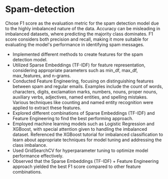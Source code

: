# Spam-detection

Chose F1 score as the evaluation metric for the spam detection model due to the highly imbalanced nature of the data. Accuracy can be misleading in imbalanced datasets, where predicting the majority class dominates. F1 score considers both precision and recall, making it more suitable for evaluating the model's performance in identifying spam messages.

- Implemented different methods to create features for the spam detection model.
- Utilized Sparse Embeddings (TF-IDF) for feature representation, considering appropriate parameters such as min_df, max_df, max_features, and n-grams.
- Conducted Feature Engineering, focusing on distinguishing features between spam and regular emails. Examples include the count of words, characters, digits, exclamation marks, numbers, nouns, proper nouns, auxiliary verbs, adjectives, named entities, and spelling mistakes. Various techniques like counting and named entity recognition were applied to extract these features.
- Explored different combinations of Sparse Embeddings (TF-IDF) and Feature Engineering to find the best performing approach.
- Employed machine learning models such as Logistic Regression and XGBoost, with special attention given to handling the imbalanced dataset. Referenced the XGBoost tutorial for imbalanced classification to learn about appropriate techniques for model tuning and addressing the class imbalance.
- Used GridSearchCV for hyperparameter tuning to optimize model performance effectively.
- Observed that the Sparse Embeddings (TF-IDF) + Feature Engineering approach yielded the best F1 score compared to other feature combinations.
